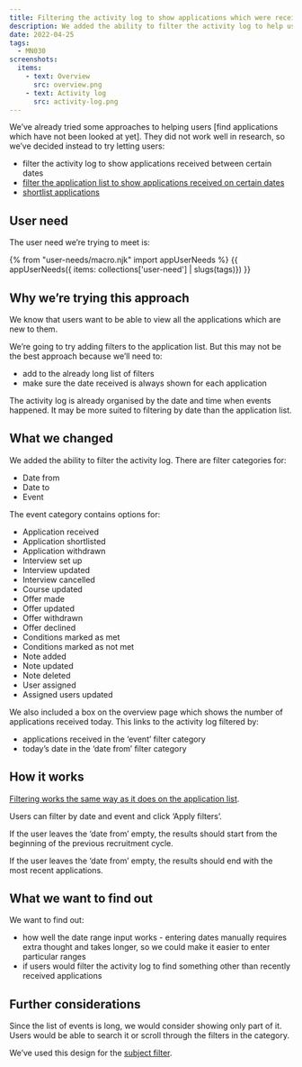 ```yaml
---
title: Filtering the activity log to show applications which were received recently
description: We added the ability to filter the activity log to help users find recently received applications.
date: 2022-04-25
tags:
  - MN030
screenshots:
  items:
    - text: Overview
      src: overview.png
    - text: Activity log
      src: activity-log.png
---
```


We’ve already tried some approaches to helping users [find applications which have not been looked at yet]. They did not work well in research, so we’ve decided instead to try letting users:

- filter the activity log to show applications received between certain dates
- [filter the application list to show applications received on certain dates](/manage-teacher-training-applications/filtering-the-application-list-to-show-applications-received-recently/)
- [shortlist applications](/manage-teacher-training-applications/shortisting-an-application/)

## User need

The user need we’re trying to meet is:

{% from "user-needs/macro.njk" import appUserNeeds %}
{{ appUserNeeds({ items: collections['user-need'] | slugs(tags)}) }}

## Why we’re trying this approach

We know that users want to be able to view all the applications which are new to them.

We’re going to try adding filters to the application list. But this may not be the best approach because we’ll need to:

- add to the already long list of filters
- make sure the date received is always shown for each application

The activity log is already organised by the date and time when events happened. It may be more suited to filtering by date than the application list.

## What we changed

We added the ability to filter the activity log. There are filter categories for:

- Date from
- Date to
- Event

The event category contains options for:

- Application received
- Application shortlisted
- Application withdrawn
- Interview set up
- Interview updated
- Interview cancelled
- Course updated
- Offer made
- Offer updated
- Offer withdrawn
- Offer declined
- Conditions marked as met
- Conditions marked as not met
- Note added
- Note updated
- Note deleted
- User assigned
- Assigned users updated

We also included a box on the overview page which shows the number of applications received today. This links to the activity log filtered by:

- applications received in the ‘event’ filter category
- today’s date in the ‘date from’ filter category

## How it works

[Filtering works the same way as it does on the application list](#).

Users can filter by date and event and click ‘Apply filters’.

If the user leaves the ‘date from’ empty, the results should start from the beginning of the previous recruitment cycle.

If the user leaves the ‘date from’ empty, the results should end with the most recent applications.

## What we want to find out

We want to find out:

- how well the date range input works - entering dates manually requires extra thought and takes longer, so we could make it easier to enter particular ranges
- if users would filter the activity log to find something other than recently received applications

## Further considerations

Since the list of events is long, we would consider showing only part of it. Users would be able to search it or scroll through the filters in the category.

We’ve used this design for the [subject filter](/manage-teacher-training-applications/filter-by-subject/).
